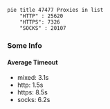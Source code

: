
```mermaid
pie title 47477 Proxies in list
    "HTTP" : 25620
    "HTTPS": 7326
    "SOCKS" : 20107
```

### Some Info
#### Average Timeout

- mixed: 3.1s
- http: 1.5s
- https: 8.5s
- socks: 6.2s